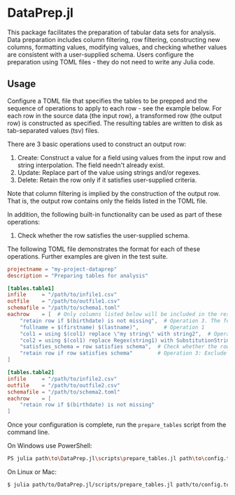 # DataPrep.jl

This package facilitates the preparation of tabular data sets for analysis.
Data preparation includes column filtering, row filtering, constructing new columns, formatting values,
modifying values, and checking whether values are consistent with a user-supplied schema.
Users configure the preparation using TOML files - they do not need to write any Julia code.

## Usage

Configure a TOML file that specifies the tables to be prepped and the sequence of operations to apply to each row - see the example below.
For each row in the source data (the input row), a transformed row (the output row) is constructed as specified.
The resulting tables are written to disk as tab-separated values (tsv) files.

There are 3 basic operations used to construct an output row:

1. Create: Construct a value for a field using values from the input row and string interpolation. The field needn't already exist.
2. Update: Replace part of the value using strings and/or regexes.
3. Delete: Retain the row only if it satisfies user-supplied criteria.

Note that column filtering is implied by the construction of the output row.
That is, the output row contains only the fields listed in the TOML file.

In addition, the following built-in functionality can be used as part of these operations:

1. Check whether the row satisfies the user-supplied schema.

The following TOML file demonstrates the format for each of these operations.
Further examples are given in the test suite.

```toml
projectname = "my-project-dataprep"
description = "Preparing tables for analysis"

[tables.table1]
infile     = "/path/to/infile1.csv"
outfile    = "/path/to/outfile1.csv"
schemafile = "/path/to/schema1.toml"
eachrow    = [  # Only columns listed below will be included in the result
    "retain row if $(birthdate) is not missing",  # Operation 3. The format is: retain row if expression
    "fullname = $(firstname) $(lastname)",        # Operation 1
    "col1 = using $(col1) replace \"my string\" with string2",  # Operation 2. Use escaped quotation marks if a string contains spaces.
    "col2 = using $(col1) replace Regex(string1) with SubstitutionString(string2)",  # Operation 2. Exclude outer quotation marks. Escape backslashes.
    "satisfies_schema = row satisfies schema",  # Check whether the row satisfies the schema (built-in functionality), store the result in a new field (Operation 1).
    "retain row if row satisfies schema"        # Operation 3: Exclude row if the schema is not satisfied
]

[tables.table2]
infile     = "/path/to/infile2.csv"
outfile    = "/path/to/outfile2.csv"
schemafile = "/path/to/schema2.toml"
eachrow    = [
    "retain row if $(birthdate) is not missing"
]
```

Once your configuration is complete, run the `prepare_tables` script from the command line.

On Windows use PowerShell:

```bash
PS julia path\to\DataPrep.jl\scripts\prepare_tables.jl path\to\config.toml
```

On Linux or Mac:

```bash
$ julia path/to/DataPrep.jl/scripts/prepare_tables.jl path/to/config.toml
```